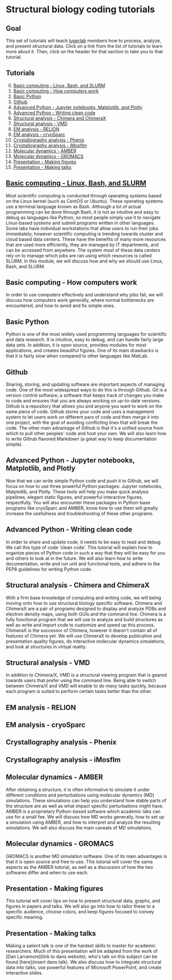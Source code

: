 # Structural biology coding tutorials
## Goal
This set of tutorials will teach [lugerlab](https://lugerlab.org/) members how to process, analyze, and present structural data. Click on a link from the list of tutorials to learn more about it. Then, click on the header for that section to take you to that tutorial.

## Tutorials
0. [Basic computing - Linux, Bash, and SLURM](https://luger-lab.github.io/coding-tutorials/#basic-computing---linux-bash-and-slurm)
0. [Basic computing - How computers work](https://github.com/Luger-Lab/coding-tutorials/#basic-computing---how-computers-work)
0. [Basic Python](https://github.com/Luger-Lab/coding-tutorials/#basic-python)
0. [Github](https://github.com/Luger-Lab/coding-tutorials/#github)
0. [Advanced Python - Jupyter notebooks, Matplotlib, and Plotly](https://github.com/Luger-Lab/coding-tutorials/#advanced-python---jupyter-notebooks-matplotlib-and-plotly)
0. [Advanced Python - Writing clean code](https://github.com/Luger-Lab/coding-tutorials/#advanced-python---writing-clean-code)
0. [Structural analysis - Chimera and ChimeraX](https://github.com/Luger-Lab/coding-tutorials/#structural-analysis---chimera-and-chimerax)
0. [Structural analysis - VMD](https://github.com/Luger-Lab/coding-tutorials/#structural-analysis---vmd)
0. [EM analysis - RELION](https://github.com/Luger-Lab/coding-tutorials/#em-analysis---relion)
0. [EM analysis - cryoSparc](https://github.com/Luger-Lab/coding-tutorials/#em-analysis---cryosparc)
0. [Crystallography analysis - Phenix](https://github.com/Luger-Lab/coding-tutorials/#crystallography-analysis---phenix)
0. [Crystallography analysis - iMosflm](https://github.com/Luger-Lab/coding-tutorials/#crystallography-analysis---imosflm)
0. [Molecular dynamics - AMBER](https://github.com/Luger-Lab/coding-tutorials/#molecular-dynamics---amber)
0. [Molecular dynamics - GROMACS](https://github.com/Luger-Lab/coding-tutorials/#molecular-dynamics---gromacs)
0. [Presentation - Making figures](https://github.com/Luger-Lab/coding-tutorials/#presentation---making-figures)
0. [Presentation - Making talks](https://github.com/Luger-Lab/coding-tutorials/#presentation---making-talks)

## [Basic computing - Linux, Bash, and SLURM](https://github.com/Luger-Lab/coding-tutorials/tree/main/basic_computing)
Most scientific computing is conducted through operating systems based on the Linux kernel (such as CentOS or Ubuntu). These operating systems use a terminal language known as Bash. Although a lot of actual programming can be done through Bash, it is not as intuitive and easy to debug as languages like Python, so most people simply use it to navigate Linux-based systems and submit programs written in other languages. Some labs have individual workstations that allow users to run their jobs immediately; however scientific computing is trending towards cluster and cloud based data centers. These have the benefits of many more resources that are used more efficiently, they are managed by IT departments, and can be accessed from anywhere. The system most of these data centers rely on to manage which jobs are ran using which resources is called SLURM. In this module, we will discuss how and why we should use Linux, Bash, and SLURM.

## Basic computing - How computers work
In order to use computers effectively and understand why jobs fail, we will discuss how computers work generally, where normal bottlenecks are encountered, and how to avoid and fix simple ones.

## Basic Python
Python is one of the most widely used programming languages for scientific and data research. It is intuitive, easy to debug, and can handle fairly large data sets. In addition, it is open source, provides modules for most applications, and creates beautiful figures. One of its main drawbacks is that it is fairly slow when compared to other languages like MatLab.

## Github
Sharing, storing, and updating software are important aspects of managing code. One of the most widespread ways to do this is through Github. Git is a version control software; a software that keeps track of changes you make to code and ensures that you are always working on up-to-date versions. Github is a repository that allows you and anyone you want to work on the same piece of code. Github stores your code and uses a management system to let users work on different pars of code and then merge it into one project, with the goal of avoiding conflicting lines that will break the code. The other main advantage of Github is that it's a unified source from which to pull other peoples' code and host your own. We will also learn how to write Github flavored Markdown (a great way to keep documentation simple).

## Advanced Python - Jupyter notebooks, Matplotlib, and Plotly
Now that we can write simple Python code and push it to Github, we will focus on how to use three powerful Python packages: Jupyter notebooks, Matplotlib, and Plotly. These tools will help you make quick analysis pipelines, elegant static figures, and powerful interactive figures, respectfully. You will also encounter these packages in Python-base programs like cryoSparc and AMBER, know how to use them will greatly increase the usefulness and troubleshooting of these other programs.

## Advanced Python - Writing clean code
In order to share and update code, it needs to be easy to read and debug. We call this type of code 'clean code'. This tutorial will explain how to organize pieces of Python code in such a way that they will be easy for you and others to look at in the future. We will also learn how to write documentation, write and run unit and functional tests, and adhere to the PEP8 guidelines for writing Python code.

## Structural analysis - Chimera and ChimeraX
With a firm base knowledge of computing and writing code, we will being moving onto how to use structural biology specific software. Chimera and ChimeraX are a pair of programs designed to display and analyze PDBs and electron density maps, using both GUIs and the command line. Chimera is a fully functional program that we will use to analyze and build structures as well as write and import code to customize and speed up this process. ChimeraX is the successor of Chimera, however it doesn't contain all of features of Chimera yet. We will use ChimeraX to develop publication and presentation quality figures, do interactive molecular dynamics simulations, and look at structures in virtual reality.

## Structural analysis - VMD
In addition to Chimera/X, VMD is a structural viewing program that is geared towards users that prefer using the command line. Being able to switch between Chimera/X and VMD will enable to do many tasks quickly, because each program is suited to perform certain tasks better than the other.

## EM analysis - RELION
## EM analysis - cryoSparc
## Crystallography analysis - Phenix
## Crystallography analysis - iMosflm
## Molecular dynamics - AMBER
After obtaining a structure, it is often informative to simulate it under different conditions and perturbations using molecular dynamics (MD) simulations. These simulations can help you understand how stable parts of the structure are as well as what impact specific perturbations might have. AMBER is a proprietary Python-based software which academic labs can use for a small fee. We will discuss how MD works generally, how to set up a simulation using AMBER, and how to interpret and analyze the resulting simulations. We will also discuss the main caveats of MD simulations.

## Molecular dynamics - GROMACS
GROMACS is another MD simulation software. One of its main advantages is that it is open source and free to use. This tutorial will cover the same aspects as the AMBER tutorial, as well as a discussion of how the two softwares differ and when to use each.

## Presentation - Making figures
This tutorial will cover tips on how to present structural data, graphs, and figures in papers and talks. We will also go into how to tailor these to a specific audience, choose colors, and keep figures focused to convey specific meaning.

## Presentation - Making talks
Making a salient talk is one of the hardest skills to master for academic researchers. Much of this presentation will be adapted from the work of [Dan Larramore](link to dans website), who's talk on this subject can be found [here](insert dans talk). We also discuss how to integrate structural data into talks, use powerful features of Microsoft PowerPoint, and create interactive slides.

